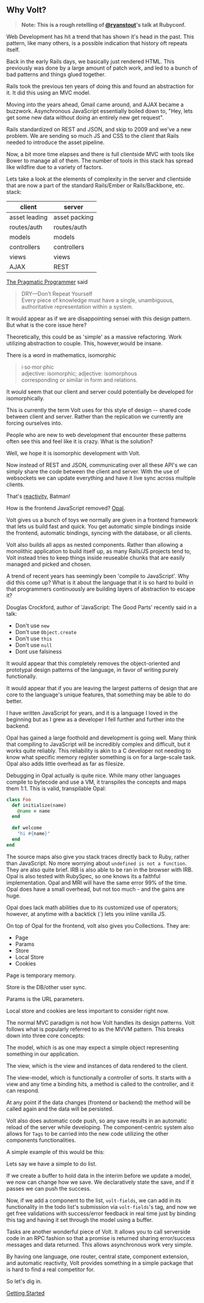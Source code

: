 ## Why Volt?
> **Note: This is a rough retelling of [@ryanstout](link)'s talk at Rubyconf.**

Web Development has hit a trend that has shown it's head in the past. This pattern, like many others, is a possible indication that history oft repeats itself. 

Back in the early Rails days, we basically just rendered HTML. This previously was done by a large amount of patch work, and led to a bunch of bad patterns and things glued together.

Rails took the previous ten years of doing this and found an abstraction for it. It did this using an MVC model. 

Moving into the years ahead, Gmail came around, and AJAX became a buzzwork. Asynchronous
JavaScript essentially boiled down to, "Hey, lets get some new data without doing an 
entirely new get request". 

Rails standardized on REST and JSON, and skip to 2009 and we've a new problem. We are sending so much JS and CSS to the client that Rails needed to introduce the asset pipeline. 

Now, a bit more time elapses and there is full clientside MVC with tools like Bower to manage all of them. The number of tools in this stack has spread like wildfire due to a variety of factors.

Lets take a look at the elements of complexity in the server and clientside that are now a part of the standard Rails/Ember or Rails/Backbone, etc. stack:

|client              |server
|---                 |---
|asset leading       | asset packing
|routes/auth         | routes/auth
|models              | models
|controllers         | controllers
|views               | views
|AJAX                | REST

[The Pragmatic Programmer](link) said

> DRY—Don’t Repeat Yourself  
Every piece of knowledge must have a single, unambiguous, authoritative representation within a system.

It would appear as if we are disappointing sensei with this design pattern. But what is the core issue here? 

Theoretically, this could be as 'simple' as a massive refactoring. Work utilizing abstraction to couple. This, however,would be insane. 

There is a word in mathematics, isomorphic

> i·so·mor·phic  
adjective: isomorphic; adjective: isomorphous  
    corresponding or similar in form and relations.

It would seem that our client and server could potentially be developed for isomorphically.

This is currently the term Volt uses for this style of design -- shared code between client and server. Rather than the replication we currently are forcing ourselves into.

People who are new to web development that encounter these patterns often see this and feel like it is crazy. What is the solution?

Well, we hope it is isomorphic development with Volt.

Now instead of REST and JSON, communicating over all these API's we can simply share the code between the client and server. With the use of websockets we can update everything and have it live sync across multiple clients. 

That's [reactivity](http://reactivex.io/), Batman!

How is the frontend JavaScript removed? [Opal](https://github.com/opal/opal). 

Volt gives us a bunch of toys we normally are given in a frontend framework that lets us build fast and quick. You get automatic simple bindings inside the frontend, automatic bindings, syncing with the database, or all clients. 

Volt also builds all apps as nested components. Rather than allowing a monolithic application to build itself up, as many Rails/JS projects tend to, Volt instead tries to keep things inside reuseable chunks that are easily managed and picked and chosen.

A trend of recent years has seemingly been 'compile to JavaScript'. Why did this come up? What is it about the language that it is so hard to build in that programmers continuously are building layers of abstraction to escape it?

Douglas Crockford, author of 'JavaScript: The Good Parts' recently said in a talk:

- Don't use `new`
- Don't use `Object.create`
- Don't use `this`
- Don't use `null`
- Dont use falsiness

It would appear that this completely removes the object-oriented and prototypal design
patterns of the language, in favor of writing purely functionally. 

It would appear that if you are leaving the largest patterns of design that are core to the language's unique features, that something may be able to do better. 

I have written JavaScript for years, and it is a language I loved in the beginning but as I grew as a developer I fell further and further into the backend.

Opal has gained a large foothold and development is going well. Many think that compiling
to JavaScript will be incredibly complex and difficult, but it works quite reliably. This
reliability is akin to a C developer not needing to know what specific memory register 
something is on for a large-scale task. Opal also adds little overhead as far as filesize.

Debugging in Opal actually is quite nice. While many other languages compile to bytecode
and use a VM, it transpiles the concepts and maps them 1:1. This is valid, transpilable
Opal:

```RUBY
class Foo
  def initialize(name)
    @name = name
  end
  
  def welcome
    "hi #{name}"
  end
end
```

The source maps also give you stack traces directly back to Ruby, rather than JavaScript.
No more worrying about `undefined is not a function`. They are also quite brief. IRB is
also able to be ran in the browser with IRB. Opal is also tested with RubySpec, so one
knows its a faithful implementation. Opal and MRI will have the same error 99% of the
time. Opal does have a small overhead, but not too much - and the gains are huge.

Opal does lack math abilities due to its customized use of operators; however, at anytime
with a backtick (\`) lets you inline vanilla JS.

On top of Opal for the frontend, volt also gives you Collections. They are:
- Page
- Params
- Store
- Local Store
- Cookies

Page is temporary memory.

Store is the DB/other user sync.

Params is the URL parameters. 

Local store and cookies are less important to consider right now. 

The normal MVC paradigm is not how Volt handles its design patterns. Volt follows what is popularly referred to as the MVVM pattern. This breaks down into three core concepts:

The model, which is as one may expect a simple object representing something in our application.

The view, which is the view and instances of data rendered to the client.

The view-model, which is functionally a controller of sorts. It starts with a view and any time a binding hits, a method is called to the controller, and it can respond.

At any point if the data changes (frontend or backend) the method will be called again and the data will be persisted.

Volt also does automatic code push, so any save results in an automatic reload of the server while developing. The component-centric system also allows for `Tags` to be carried into the new code utilizing the other components functionalities. 

A simple example of this would be this:

Lets say we have a simple to do list. 

If we create a buffer to hold data in the interim before we update a model, we now can change how we save. We declaratively state the save, and if it passes we can push the success. 

Now, if we add a component to the list, `volt-fields`, we can add in its functionality in the todo list's submission via `volt-fields`'s tag, and now we get free validations with success/error feedback in real time just by binding this tag and having it set through the model using a buffer.

Tasks are another wonderful piece of Volt. It allows you to call serverside code in an RPC fashion so that a promise is returned sharing error/success messages and data returned. This allows asynchronous work very simple.

By having one language, one router, central state, component extension, and automatic reactivity, Volt provides something in a simple package that is hard to find a real competitor for. 

So let's dig in.

[Getting Started](part_2.md)



